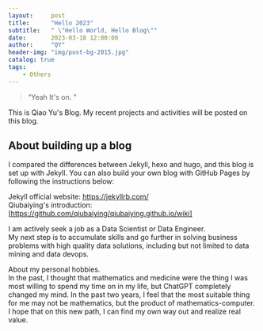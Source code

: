 ```yaml
---
layout:     post
title:      "Hello 2023"
subtitle:   " \"Hello World, Hello Blog\""
date:       2023-03-18 12:00:00
author:     "QY"
header-img: "img/post-bg-2015.jpg"
catalog: true
tags:
    - Others
---
```


> “Yeah It's on. ”


This is Qiao Yu's Blog. My recent projects and activities will be posted on this blog. 

    
## About building up a blog
I compared the differences between Jekyll, hexo and hugo, and this blog is set up with Jekyll. You can also build your own blog with GitHub Pages by following the instructions below:   

Jekyll official website: https://jekyllrb.com/   
Qiubaiying's introduction: [https://github.com/qiubaiying/qiubaiying.github.io/wiki]    

I am actively seek a job as a Data Scientist or Data Engineer.    
My next step is to accumulate skills and go further in solving business problems with high quality data solutions, including but not limited to data mining and data devops. 
   
About my personal hobbies.    
In the past, I thought that mathematics and medicine were the thing I was most willing to spend my time on in my life, but ChatGPT completely changed my mind. In the past two years, I feel that the most suitable thing for me may not be mathematics, but the product of mathematics-computer. I hope that on this new path, I can find my own way out and realize real value.
